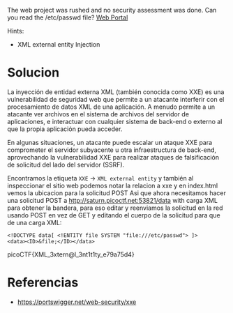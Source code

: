 The web project was rushed and no security assessment was done. Can you read the /etc/passwd file? [Web Portal](http://saturn.picoctf.net:53821/)

Hints:
- XML external entity Injection
# Solucion
La inyección de entidad externa XML (también conocida como XXE) es una vulnerabilidad de seguridad web que permite a un atacante interferir con el procesamiento de datos XML de una aplicación. A menudo permite a un atacante ver archivos en el sistema de archivos del servidor de aplicaciones, e interactuar con cualquier sistema de back-end o externo al que la propia aplicación pueda acceder.

En algunas situaciones, un atacante puede escalar un ataque XXE para comprometer el servidor subyacente u otra infraestructura de back-end, aprovechando la vulnerabilidad XXE para realizar ataques de falsificación de solicitud del lado del servidor (SSRF).

Encontramos la etiqueta `XXE` -> `XML external entity` y también al inspeccionar el sitio web podemos notar la relacion a xxe y en index.html vemos la ubicacion para la solicitud POST
Asi que ahora necesitamos hacer una solicitud POST a http://saturn.picoctf.net:53821/data with carga XML para obtener la bandera, para eso editar y reenviamos la solicitud en la red usando POST en vez de GET y editando el cuerpo de la solicitud para que de una carga XML:

~~~<?xml version="1.0" encoding="UTF-8"?>
<!DOCTYPE data[ <!ENTITY file SYSTEM "file:///etc/passwd"> ]>
<data><ID>&file;</ID></data>
~~~

picoCTF{XML_3xtern@l_3nt1t1ty_e79a75d4}
# Referencias
- https://portswigger.net/web-security/xxe